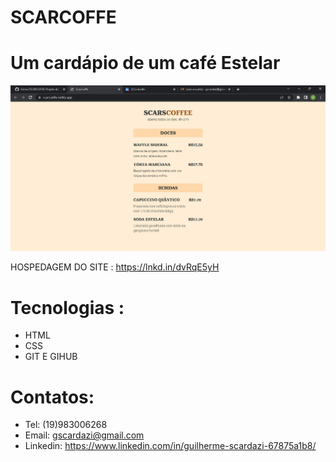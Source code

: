 # SCARCOFFE

<h1>Um cardápio de um café Estelar</h1>

![pt](pt.png)

HOSPEDAGEM DO SITE :  https://lnkd.in/dvRqE5yH
# Tecnologias :
- HTML
- CSS
- GIT E GIHUB
# Contatos:
- Tel: (19)983006268
- Email: gscardazi@gmail.com
- Linkedin: https://www.linkedin.com/in/guilherme-scardazi-67875a1b8/
